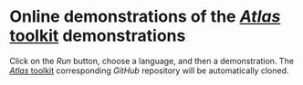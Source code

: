 # Online demonstrations of the [*Atlas* toolkit](http://atlastk.org/) demonstrations

Click on the *Run* button, choose a language, and then a demonstration. The [*Atlas* toolkit](http://atlastk.org/) corresponding *GitHub* repository will be automatically cloned. 
